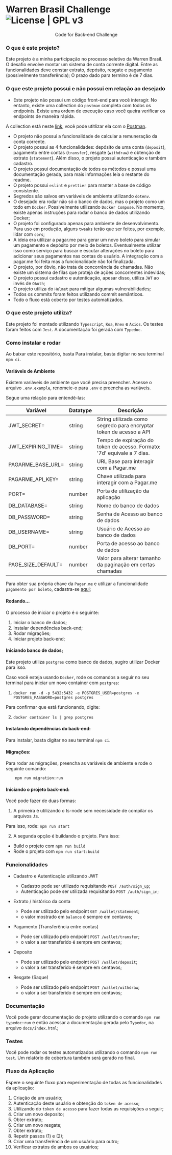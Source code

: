 # Warren Brasil Challenge ![License | GPL v3](https://img.shields.io/badge/License-GPLv3-blue.svg)

<div align="center">Code for Back-end Challenge</div>

### O que é este projeto?

Este projeto é a minha participação no processo seletivo da Warren Brasil. O desafio envolve montar um sistema de conta corrente digital.
Entre as funcionalidades deve constar extrato, depósito, resgate e pagamento (possivelmente transferência);
O prazo dado para termino é de 7 dias.

### O que este projeto possui e não possui em relação ao desejado

-   Este projeto não possui um código front-end para você interagir. No entanto, existe uma collection do `postman` completa com todos os endpoints. Existe uma ordem de execução caso você queira verificar os endpoints de maneira rápida.

A collection está neste [link](https://www.getpostman.com/collections/350e277b41af8411dbf7), você pode utitlizar ela com o [Postman](https://www.postman.com/).

-   O projeto não possui a funcionalidade de calcular a remuneração da conta corrente.
-   O projeto possui as 4 funcionalidades: depósito de uma conta (`deposit`), pagamento entre contas (`transfer`), resgate (`withdraw`) e obtenção de extrato (`statement`). Além disso, o projeto possui autenticação e também cadastro.
-   O projeto possui documentação de todos os métodos e possui uma documentação gerada, para mais informações leia o restante do readme.
-   O projeto possui `eslint` e `prettier` para manter a base de código consistente.
-   Segredos são salvos em variáveis de ambiente utilizando `dotenv`.
-   O desejado era rodar não só o banco de dados, mas o projeto como um todo em `Docker`. Possivelmente utilizando `Docker Compose`. No momento, existe apenas instruções para rodar o banco de dados utilizando Docker;
-   O projeto foi configurado apenas para ambiente de desenvolvimento. Para uso em produção, alguns `tweaks` terão que ser feitos, por exemplo, lidar com `cors`;
-   A ideia era utilizar a pagar.me para gerar um novo boleto para simular um pagamento e depósito por meio de boletos. Eventualmente utilizar isso como serviço para buscar e escutar alterações no boleto para adicionar seus pagamentos nas contas do usuário. A integração com a pagar.me foi feita mas a funcionalidade não foi finalizada.
-   O projeto, por óbvio, não trata de concorrência de chamadas. Não existe um sistema de filas que proteja de ações concorrentes indevidas;
-   O projeto possui cadastro e autenticação, apesar disso, utiliza `JWT` ao invés de `OAuth`;
-   O projeto utiliza do `Helmet` para mitigar algumas vulnerabilidades;
-   Todos os commits foram feitos utilizando commit semânticos.
-   Todo o fluxo está coberto por testes automatizados.

### O que este projeto utiliza?

Este projeto foi montado utilizando `Typescript`, `Koa`, `Knex` e `Axios`. Os testes foram feitos com `Jest`. A documentação foi gerada com `Typedoc`.

### Como instalar e rodar

Ao baixar este repositório, basta Para instalar, basta digitar no seu terminal `npm ci`.

#### Variáveis de Ambiente

Existem variáveis de ambiente que você precisa preencher. Acesse o arquivo `.env.example`, renomeie-o para `.env` e preencha as variáveis.

Segue uma relação para entendê-las:

| Variável           | Datatype | Descrição                                                               |
| ------------------ | -------- | ----------------------------------------------------------------------- |
| JWT_SECRET=        | string   | String utilizada como segredo para encryptar token de acesso a API      |
| JWT_EXPIRING_TIME= | string   | Tempo de expiração do token de acesso. Formato: '7d' equivale a 7 dias. |
| PAGARME_BASE_URL=  | string   | URL Base para interagir com a Pagar.me                                  |
| PAGARME_API_KEY=   | string   | Chave utilizada para interagir com a Pagar.me                           |
| PORT=              | number   | Porta de utilização da aplicação                                        |
| DB_DATABASE=       | string   | Nome do banco de dados                                                  |
| DB_PASSWORD=       | string   | Senha de Acesso ao banco de dados                                       |
| DB_USERNAME=       | string   | Usuário de Acesso ao banco de dados                                     |
| DB_PORT=           | number   | Porta de acesso ao banco de dados                                       |
| PAGE_SIZE_DEFAULT= | number   | Valor para alterar tamanho da paginação em certas chamadas              |

Para obter sua própria chave da `Pagar.me` e utilizar a funcionalidade `pagamento por boleto`, cadastra-se [aqui](https://beta.dashboard.sandbox.pagar.me/#/account/login);

#### Rodando...

O processo de iniciar o projeto é o seguinte:

1. Iniciar o banco de dados;
2. Instalar dependências back-end;
3. Rodar migrações;
4. Iniciar projeto back-end;

#### Iniciando banco de dados;

Este projeto utiliza `postgres` como banco de dados, sugiro utilizar Docker para isso.

Caso você esteja usando `Docker`, rode os comandos a seguir no seu terminal para iniciar um novo container com `postgres`:

1. `docker run -d -p 5432:5432 -e POSTGRES_USER=postgres -e POSTGRES_PASSWORD=postgres postgres`

Para confirmar que está funcionando, digite:

2. `docker container ls | grep postgres`

#### Instalando dependências do back-end:

Para instalar, basta digitar no seu terminal `npm ci`.

#### Migrações:

Para rodar as migrações, preencha as variáveis de ambiente e rode o seguinte comando:

```
    npm run migration:run
```

#### Iniciando o projeto back-end:

Você pode fazer de duas formas:

1. A primeira é utilizando o ts-node sem necessidade de compilar os arquivos .ts.

Para isso, rode: `npm run start`

2. A segunda opção é buildando o projeto. Para isso:

-   Build o projeto com `npm run build`
-   Rode o projeto com `npm run start:build`

### Funcionalidades

-   Cadastro e Autenticação utilizando JWT

    -   Cadastro pode ser utilizado requisitando `POST /auth/sign_up`;
    -   Autenticação pode ser utilizada requisitando `POST /auth/sign_in`;

-   Extrato / histórico da conta

    -   Pode ser utilizado pelo endpoint `GET /wallet/statement`;
    -   o valor mostrado em `balance` é sempre em centavos;

-   Pagamento (Transferência entre contas)

    -   Pode ser utilizado pelo endpoint `POST /wallet/transfer`;
    -   o valor a ser transferido é sempre em centavos;

-   Deposito

    -   Pode ser utilizado pelo endpoint `POST /wallet/deposit`;
    -   o valor a ser transferido é sempre em centavos;

-   Resgate (Saque)
    -   Pode ser utilizado pelo endpoint `POST /wallet/withdraw`;
    -   o valor a ser transferido é sempre em centavos;

### Documentação

Você pode gerar documentação do projeto utilizando o comando `npm run typedoc:run` e então acessar a documentação gerada pelo `Typedoc`, na arquivo `docs/index.html`;

### Testes

Você pode rodar os testes automatizados utilizando o comando `npm run test`. Um relatório de cobertura também será gerado no final.

### Fluxo da Aplicação

Espere o seguinte fluxo para experimentação de todas as funcionalidades da aplicação:

1. Criação de um usuário;
2. Autenticação deste usuário e obtenção do `token de acesso`;
3. Utilizando do `token de acesso` para fazer todas as requisições a seguir;
4. Criar um novo deposito;
5. Obter extrato;
6. Criar um novo resgate;
7. Obter extrato;
8. Repetir passos (1) e (2);
9. Criar uma transferência de um usuário para outro;
10. Verificar extratos de ambos os usuários;
